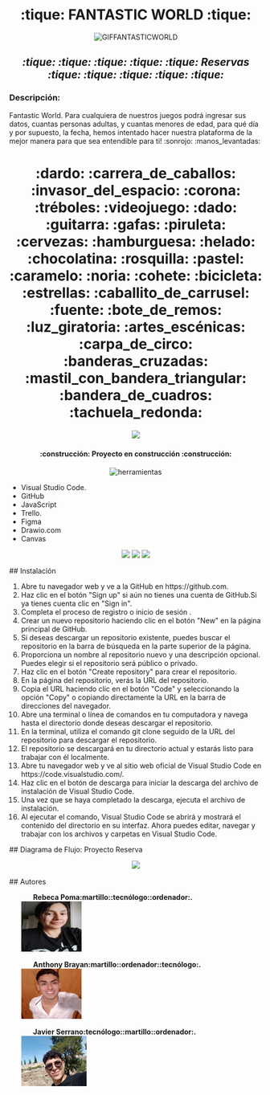 <h1 align= center> :tique: FANTASTIC WORLD :tique: </h1>
<p align="center" >
  <img src="https://github.com/JaviSeC/reservasjs/assets/132766257/ff457cf1-7bcd-4b7f-a15a-6ab37c940a29" width=60% height=15% alt="GIFFANTASTICWORLD">
</p>
<h2 align=center> <em> :tique: :tique: :tique: :tique: :tique: Reservas :tique: :tique: :tique: :tique: :tique: </em> </h2>
<h3>Descripción:</h3
Hemos creado esta página en la que el cliente hará su reservación en nuestro parque de diversiones <strong> Fantastic World. </strong> Para cualquiera de nuestros juegos podrá ingresar sus datos, cuantas personas adultas, y cuantas menores de edad, para qué día y por supuesto, la fecha, hemos intentado hacer nuestra plataforma de la mejor manera para que sea entendible para ti! :sonrojo: :manos_levantadas:
<h1 align= center> :dardo:  :carrera_de_caballos: :invasor_del_espacio: :corona: :tréboles: :videojuego: :dado: :guitarra: :gafas: :piruleta: :cervezas: :hamburguesa: :helado:  :chocolatina:  :rosquilla:  :pastel:  :caramelo: :noria: :cohete: :bicicleta: :estrellas: :caballito_de_carrusel: :fuente: :bote_de_remos:  :luz_giratoria: :artes_escénicas: :carpa_de_circo: :banderas_cruzadas: :mastil_con_bandera_triangular: :bandera_de_cuadros: :tachuela_redonda: </h1>
<p align="center">
 <img src="https://img.shields.io/badge/STATUS-EN%20DESAROLLO-green">
   </p>
   <h4 align="center">
:construcción: Proyecto en construcción :construcción:
</h4>
<p align=center>
 <img src=https://github.com/JaviSeC/reservasjs/assets/132651136/65c7313c-429b-4f58-b43b-db86a9b5e6c2 alt=herramientas>
 </p>
<ul>
  <li>Visual Studio Code.</li>
  <li>GitHub</li>
  <li>JavaScript</li>
  <li>Trello.</li>
  <li>Figma</li>
  <li>Drawio.com</li>
  <li>Canvas</li>
</ul>
<p align=center>
 <img src=https://github.com/JaviSeC/reservasjs/assets/132766257/38de97c7-773f-4c51-9693-3c7091013bb7>
 <img src=https://github.com/JaviSeC/reservasjs/assets/132766257/aeed1ec9-3d72-480f-8fb0-b16adb9aeb15>
 <img src=https://github.com/JaviSeC/reservasjs/assets/132766257/0817c8cd-3509-4756-87ff-da4415d1dcaf>
</p>
## Instalación
<ol>
  <li>Abre tu navegador web y ve a la GitHub en https://github.com.</li>
  <li>Haz clic en el botón "Sign up" si aún no tienes una cuenta de GitHub.Si ya tienes cuenta  clic en "Sign in".</li>
  <li>Completa el proceso de registro o inicio de sesión .</li>
  <li>Crear un nuevo repositorio haciendo clic en el botón "New" en la página principal de GitHub.</li>
  <li>Si deseas descargar un repositorio existente, puedes buscar el repositorio en la barra de búsqueda en la parte superior de la página.</li>
  <li>Proporciona un nombre al repositorio nuevo y una descripción opcional. Puedes elegir si el repositorio será público o privado.</li>
  <li>Haz clic en el botón "Create repository" para crear el repositorio.</li>
  <li>En la página del repositorio, verás la URL del repositorio.</li>
  <li>Copia el URL haciendo clic en el botón "Code" y seleccionando la opción "Copy" o copiando directamente la URL en la barra de direcciones del navegador.</li>
  <li>Abre una terminal o línea de comandos en tu computadora y navega hasta el directorio donde deseas descargar el repositorio.</li>
  <li>En la terminal, utiliza el comando git clone seguido de la URL del repositorio para descargar el repositorio. </li>
  <li>El repositorio se descargará en tu directorio actual y estarás listo para trabajar con él localmente.</li>
  <li>Abre tu navegador web y ve al sitio web oficial de Visual Studio Code en https://code.visualstudio.com/.</li>
  <li>Haz clic en el botón de descarga para iniciar la descarga del archivo de instalación de Visual Studio Code.</li>
  <li>Una vez que se haya completado la descarga, ejecuta el archivo de instalación.</li>
 <li>Al ejecutar el comando, Visual Studio Code se abrirá y mostrará el contenido del directorio en su interfaz. Ahora puedes editar, navegar y trabajar con los archivos y carpetas en Visual Studio Code.</li>
</ol>
## Diagrama de Flujo: Proyecto Reserva
<p align=center>
<img src=https://github.com/JaviSeC/reservasjs/assets/132651136/2987e119-1777-4d70-8c75-fd28588a60ad>
</p>
## Autores
<ol>
<ul><strong>Rebeca Poma:martillo::tecnólogo::ordenador:.</strong></ul>
<img alt="" src="img/rebe.jpg" width="120" height="100"/>
<ul><strong>Anthony Brayan:martillo::ordenador::tecnólogo:.</strong></ul>
<img alt="" src="img/antony.jpg" width="120" height="100"/>
<ul><strong>Javier Serrano:tecnólogo::martillo::ordenador:.</strong></ul>
<img alt="" src="img/javi.jpg" width="130" height="100"/>
</ol>